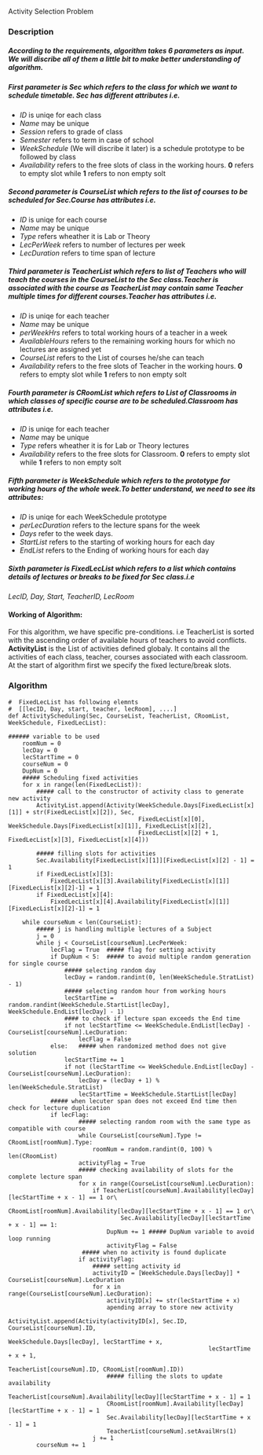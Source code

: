 Activity Selection Problem


### Description
##### According to the requirements, algorithm takes 6 parameters as input. We will discribe all of them a little bit to make better understanding of algorithm.  
##### First parameter is **Sec** which refers to the class for which we want to schedule timetable. Sec has different attributes i.e.  
- *ID* is uniqe for each class  
- *Name* may be unique  
- *Session* refers to grade of class  
- *Semester* refers to term in case of school  
- *WeekSchedule* (We will discribe it later) is a schedule prototype to be followed by class  
- *Availability* refers to the free slots of class in the working hours. **0** refers to empty slot while **1** refers to non empty solt  
##### Second parameter is **CourseList** which refers to the list of courses to be scheduled for **Sec**.Course has attributes i.e.  
- *ID* is uniqe for each course  
- *Name* may be unique  
- *Type* refers wheather it is Lab or Theory  
- *LecPerWeek* refers to number of lectures per week  
- *LecDuration* refers to time span of lecture  
##### Third parameter is **TeacherList** which refers to list of Teachers who will teach the courses in the **CourseList** to the **Sec** class.Teacher is associated with the course as TeacherList may contain same Teacher multiple times for different courses.Teacher has attributes i.e.  
- *ID* is uniqe for each teacher  
- *Name* may be unique  
- *perWeekHrs* refers to total working hours of a teacher in a week  
- *AvailableHours* refers to the remaining working hours for which no lectures are assigned yet  
- *CourseList* refers to the List of courses he/she can teach  
- *Availability* refers to the free slots of Teacher in the working hours. **0** refers to empty slot while **1** refers to non empty solt  
##### Fourth parameter is **CRoomList** which refers to List of Classrooms in which classes of specific course are to be scheduled.Classroom has attributes i.e.  
- *ID* is uniqe for each teacher  
- *Name* may be unique  
- *Type* refers wheather it is for Lab or Theory lectures  
- *Availability* refers to the free slots for Classroom. **0** refers to empty slot while **1** refers to non empty solt  
##### Fifth parameter is **WeekSchedule** which refers to the prototype for working hours of the whole week.To better understand, we need to see its attributes:  
- *ID* is uniqe for each WeekSchedule prototype  
- *perLecDuration* refers to the lecture spans for the week
- *Days* refer to the week days.
- *StartList* refers to the starting of working hours for each day  
- *EndList* refers to the Ending of working hours for each day  
##### Sixth parameter is **FixedLecList** which refers to a list which contains details of lectures or breaks to be fixed for **Sec** class.i.e  
*LecID, Day, Start, TeacherID, LecRoom*

#### Working of Algorithm:
For this algorithm, we have specific pre-conditions. i.e TeacherList is sorted with the ascending order of available hours of teachers to avoid conflicts.
**ActivityList** is the List of activities defined globaly. It contains all the activities of each class, teacher, courses associated with each classroom.
At the start of algorithm first we specify the fixed lecture/break slots. 


### Algorithm
```
#  FixedLecList has following elemnts
#  [[lecID, Day, start, teacher, lecRoom], ....]
def ActivityScheduling(Sec, CourseList, TeacherList, CRoomList, WeekSchedule, FixedLecList):

###### variable to be used
    roomNum = 0
    lecDay = 0
    lecStartTime = 0
    courseNum = 0
    DupNum = 0
    ##### Scheduling fixed activities
    for x in range(len(FixedLecList)):
        ##### call to the constructor of activity class to generate new activity
        ActivityList.append(Activity(WeekSchedule.Days[FixedLecList[x][1]] + str(FixedLecList[x][2]), Sec,
                                     FixedLecList[x][0], WeekSchedule.Days[FixedLecList[x][1]], FixedLecList[x][2],
                                     FixedLecList[x][2] + 1, FixedLecList[x][3], FixedLecList[x][4]))
                                     
        ##### filling slots for activities
        Sec.Availability[FixedLecList[x][1]][FixedLecList[x][2] - 1] = 1
        if FixedLecList[x][3]:
            FixedLecList[x][3].Availability[FixedLecList[x][1]][FixedLecList[x][2]-1] = 1
        if FixedLecList[x][4]:
            FixedLecList[x][4].Availability[FixedLecList[x][1]][FixedLecList[x][2]-1] = 1

    while courseNum < len(CourseList):
        ##### j is handling multiple lectures of a Subject
        j = 0   
        while j < CourseList[courseNum].LecPerWeek:
            lecFlag = True  ##### flag for setting activity
            if DupNum < 5:  ##### to avoid multiple random generation for single course
                ##### selecting random day
                lecDay = random.randint(0, len(WeekSchedule.StratList) - 1)
                ##### selecting random hour from working hours
                lecStartTime = random.randint(WeekSchedule.StartList[lecDay], WeekSchedule.EndList[lecDay] - 1)
                #### to check if lecture span exceeds the End time
                if not lecStartTime <= WeekSchedule.EndList[lecDay] - CourseList[courseNum].LecDuration:
                    lecFlag = False
            else:   ##### when randomized method does not give solution
                lecStartTime += 1
                if not (lecStartTime <= WeekSchedule.EndList[lecDay] - CourseList[courseNum].LecDuration):
                    lecDay = (lecDay + 1) % len(WeekSchedule.StratList)
                    lecStartTime = WeekSchedule.StartList[lecDay]
            ##### when lecuter span does not exceed End time then check for lecture duplication
            if lecFlag:
                    ##### selecting random room with the same type as compatible with course
                    while CourseList[courseNum].Type != CRoomList[roomNum].Type:
                        roomNum = random.randint(0, 100) % len(CRoomList)
                    activityFlag = True
                    ##### checking availability of slots for the complete lecture span
                    for x in range(CourseList[courseNum].LecDuration):
                        if TeacherList[courseNum].Availability[lecDay][lecStartTime + x - 1] == 1 or\
                                CRoomList[roomNum].Availability[lecDay][lecStartTime + x - 1] == 1 or\
                                Sec.Availability[lecDay][lecStartTime + x - 1] == 1:
                            DupNum += 1 ##### DupNum variable to avoid loop running
                            activityFlag = False
                     ##### when no activity is found duplicate
                    if activityFlag:
                        ##### setting activity id
                        activityID = [WeekSchedule.Days[lecDay]] * CourseList[courseNum].LecDuration
                        for x in range(CourseList[courseNum].LecDuration):
                            activityID[x] += str(lecStartTime + x)
                            apending array to store new activity
                            ActivityList.append(Activity(activityID[x], Sec.ID, CourseList[courseNum].ID,
                                                         WeekSchedule.Days[lecDay], lecStartTime + x,
                                                         lecStartTime + x + 1,
                                                         TeacherList[courseNum].ID, CRoomList[roomNum].ID))
                            ##### filling the slots to update availability
                            TeacherList[courseNum].Availability[lecDay][lecStartTime + x - 1] = 1
                            CRoomList[roomNum].Availability[lecDay][lecStartTime + x - 1] = 1
                            Sec.Availability[lecDay][lecStartTime + x - 1] = 1
                            TeacherList[courseNum].setAvailHrs(1)
                        j += 1
        courseNum += 1
```
